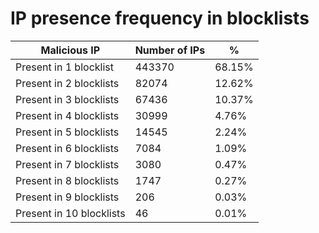 # IP presence frequency in blocklists
| Malicious IP | Number of IPs | % |
|----|----|----|
| Present in 1 blocklist | 443370 | 68.15% |
| Present in 2 blocklists | 82074 | 12.62% |
| Present in 3 blocklists | 67436 | 10.37% |
| Present in 4 blocklists | 30999 | 4.76% |
| Present in 5 blocklists | 14545 | 2.24% |
| Present in 6 blocklists | 7084 | 1.09% |
| Present in 7 blocklists | 3080 | 0.47% |
| Present in 8 blocklists | 1747 | 0.27% |
| Present in 9 blocklists | 206 | 0.03% |
| Present in 10 blocklists | 46 | 0.01% |
